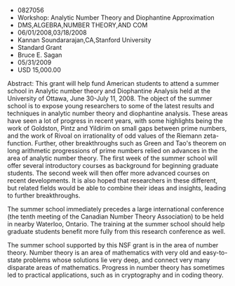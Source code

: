
* 0827056
* Workshop: Analytic Number Theory and Diophantine Approximation
* DMS,ALGEBRA,NUMBER THEORY,AND COM
* 06/01/2008,03/18/2008
* Kannan Soundararajan,CA,Stanford University
* Standard Grant
* Bruce E. Sagan
* 05/31/2009
* USD 15,000.00

Abstract: This grant will help fund American students to attend a summer school
in Analytic number theory and Diophantine Analysis held at the University of
Ottawa, June 30-July 11, 2008. The object of the summer school is to expose
young researchers to some of the latest results and techniques in analytic
number theory and diophantine analysis. These areas have seen a lot of progress
in recent years, with some highlights being the work of Goldston, Pintz and
Yildirim on small gaps between prime numbers, and the work of Rivoal on
irrationality of odd values of the Riemann zeta-function. Further, other
breakthroughs such as Green and Tao's theorem on long arithmetic progressions of
prime numbers relied on advances in the area of analytic number theory. The
first week of the summer school will offer several introductory courses as
background for beginning graduate students. The second week will then offer more
advanced courses on recent developments. It is also hoped that researchers in
these different, but related fields would be able to combine their ideas and
insights, leading to further breakthroughs.

The summer school immediately precedes a large international conference (the
tenth meeting of the Canadian Number Theory Association) to be held in nearby
Waterloo, Ontario. The training at the summer school should help graduate
students benefit more fully from this research conference as well.

The summer school supported by this NSF grant is in the area of number theory.
Number theory is an area of mathematics with very old and easy-to-state problems
whose solutions lie very deep, and connect very many disparate areas of
mathematics. Progress in number theory has sometimes led to practical
applications, such as in cryptography and in coding theory.


